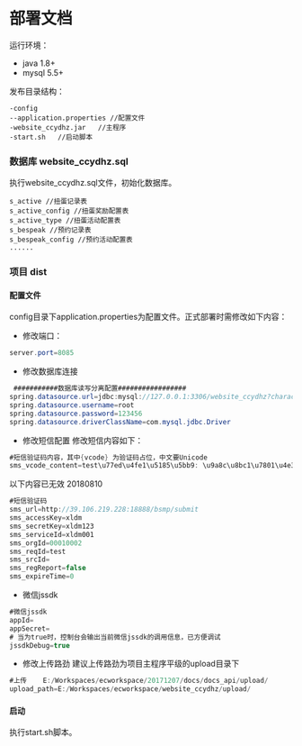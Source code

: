 部署文档
============
运行环境：
* java 1.8+
* mysql 5.5+

发布目录结构：
```
-config
--application.properties //配置文件
-website_ccydhz.jar   //主程序
-start.sh	//启动脚本
````


### 数据库  website_ccydhz.sql
执行website_ccydhz.sql文件，初始化数据库。
````
s_active //扭蛋记录表
s_active_config //扭蛋奖励配置表
s_active_type //扭蛋活动配置表
s_bespeak //预约记录表
s_bespeak_config //预约活动配置表
......

````

### 项目  dist

#### 配置文件
config目录下application.properties为配置文件。正式部署时需修改如下内容：
* 修改端口：
````java
server.port=8085
````
* 修改数据库连接
````java
 ###########数据库读写分离配置################# 
spring.datasource.url=jdbc:mysql://127.0.0.1:3306/website_ccydhz?characterEncoding=utf8
spring.datasource.username=root
spring.datasource.password=123456
spring.datasource.driverClassName=com.mysql.jdbc.Driver
````
* 修改短信配置
修改短信内容如下：
````java
#短信验证码内容，其中{vcode} 为验证码占位，中文要Unicode  
sms_vcode_content=test\u77ed\u4fe1\u5185\u5bb9: \u9a8c\u8bc1\u7801\u4e3a{vcode}
````
以下内容已无效 20180810
````java
#短信验证码
sms_url=http://39.106.219.228:18888/bsmp/submit
sms_accessKey=xldm
sms_secretKey=xldm123
sms_serviceId=xldm001
sms_orgId=00010002
sms_reqId=test
sms_srcId=
sms_regReport=false
sms_expireTime=0
````
* 微信jssdk
````java
#微信jssdk
appId=
appSecret=
# 当为true时，控制台会输出当前微信jssdk的调用信息，已方便调试
jssdkDebug=true
````
* 修改上传路劲
建议上传路劲为项目主程序平级的upload目录下
````java
#上传    E:/Workspaces/ecworkspace/20171207/docs/docs_api/upload/
upload_path=E:/Workspaces/ecworkspace/website_ccydhz/upload/
````

#### 启动
执行start.sh脚本。

